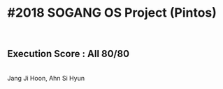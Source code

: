 <h1>#2018 SOGANG OS Project (Pintos)</h1></br>

<h2>Execution Score : All 80/80</h2></br>
Jang Ji Hoon, Ahn Si Hyun
